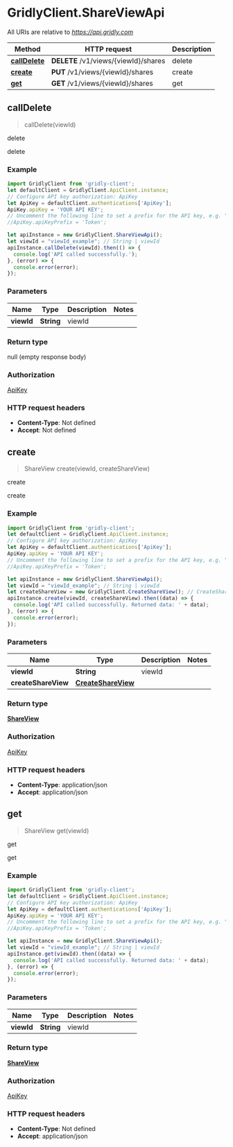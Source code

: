 # GridlyClient.ShareViewApi

All URIs are relative to *https://api.gridly.com*

Method | HTTP request | Description
------------- | ------------- | -------------
[**callDelete**](ShareViewApi.md#callDelete) | **DELETE** /v1/views/{viewId}/shares | delete
[**create**](ShareViewApi.md#create) | **PUT** /v1/views/{viewId}/shares | create
[**get**](ShareViewApi.md#get) | **GET** /v1/views/{viewId}/shares | get



## callDelete

> callDelete(viewId)

delete

delete

### Example

```javascript
import GridlyClient from 'gridly-client';
let defaultClient = GridlyClient.ApiClient.instance;
// Configure API key authorization: ApiKey
let ApiKey = defaultClient.authentications['ApiKey'];
ApiKey.apiKey = 'YOUR API KEY';
// Uncomment the following line to set a prefix for the API key, e.g. "Token" (defaults to null)
//ApiKey.apiKeyPrefix = 'Token';

let apiInstance = new GridlyClient.ShareViewApi();
let viewId = "viewId_example"; // String | viewId
apiInstance.callDelete(viewId).then(() => {
  console.log('API called successfully.');
}, (error) => {
  console.error(error);
});

```

### Parameters


Name | Type | Description  | Notes
------------- | ------------- | ------------- | -------------
 **viewId** | **String**| viewId | 

### Return type

null (empty response body)

### Authorization

[ApiKey](../README.md#ApiKey)

### HTTP request headers

- **Content-Type**: Not defined
- **Accept**: Not defined


## create

> ShareView create(viewId, createShareView)

create

create

### Example

```javascript
import GridlyClient from 'gridly-client';
let defaultClient = GridlyClient.ApiClient.instance;
// Configure API key authorization: ApiKey
let ApiKey = defaultClient.authentications['ApiKey'];
ApiKey.apiKey = 'YOUR API KEY';
// Uncomment the following line to set a prefix for the API key, e.g. "Token" (defaults to null)
//ApiKey.apiKeyPrefix = 'Token';

let apiInstance = new GridlyClient.ShareViewApi();
let viewId = "viewId_example"; // String | viewId
let createShareView = new GridlyClient.CreateShareView(); // CreateShareView | 
apiInstance.create(viewId, createShareView).then((data) => {
  console.log('API called successfully. Returned data: ' + data);
}, (error) => {
  console.error(error);
});

```

### Parameters


Name | Type | Description  | Notes
------------- | ------------- | ------------- | -------------
 **viewId** | **String**| viewId | 
 **createShareView** | [**CreateShareView**](CreateShareView.md)|  | 

### Return type

[**ShareView**](ShareView.md)

### Authorization

[ApiKey](../README.md#ApiKey)

### HTTP request headers

- **Content-Type**: application/json
- **Accept**: application/json


## get

> ShareView get(viewId)

get

get

### Example

```javascript
import GridlyClient from 'gridly-client';
let defaultClient = GridlyClient.ApiClient.instance;
// Configure API key authorization: ApiKey
let ApiKey = defaultClient.authentications['ApiKey'];
ApiKey.apiKey = 'YOUR API KEY';
// Uncomment the following line to set a prefix for the API key, e.g. "Token" (defaults to null)
//ApiKey.apiKeyPrefix = 'Token';

let apiInstance = new GridlyClient.ShareViewApi();
let viewId = "viewId_example"; // String | viewId
apiInstance.get(viewId).then((data) => {
  console.log('API called successfully. Returned data: ' + data);
}, (error) => {
  console.error(error);
});

```

### Parameters


Name | Type | Description  | Notes
------------- | ------------- | ------------- | -------------
 **viewId** | **String**| viewId | 

### Return type

[**ShareView**](ShareView.md)

### Authorization

[ApiKey](../README.md#ApiKey)

### HTTP request headers

- **Content-Type**: Not defined
- **Accept**: application/json

